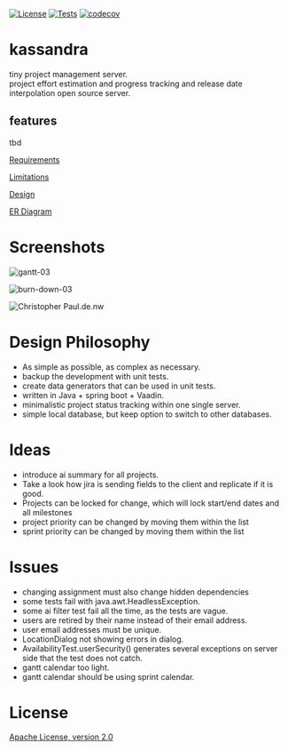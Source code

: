 [![License](https://img.shields.io/github/license/kunterbunt2/project-hub)](https://github.com/kunterbunt2/project-hub/blob/main/LICENSE)
[![Tests](https://img.shields.io/github/actions/workflow/status/kunterbunt2/project-hub/maven-build.yml?label=tests)](https://github.com/kunterbunt2/project-hub/actions/workflows/maven-build.yml)
[![codecov](https://codecov.io/github/kunterbunt2/project-hub/branch/main/graph/badge.svg)](https://codecov.io/github/kunterbunt2/project-hub)

# kassandra

tiny project management server.<br>
project effort estimation and progress tracking and release date interpolation open source server.

## features

tbd

[Requirements](https://github.com/kunterbunt2/project-hub/wiki/Requirements)

[Limitations](https://github.com/kunterbunt2/project-hub/wiki/Limitations)

[Design](https://github.com/kunterbunt2/project-hub/wiki/Design)

[ER Diagram](https://github.com/kunterbunt2/project-hub/wiki/ER-Diagram)

# Screenshots

![gantt-03](https://raw.githubusercontent.com/wiki/kunterbunt2/project-hub/gantt/gantt_03-3-gant-chart.svg)

![burn-down-03](https://raw.githubusercontent.com/wiki/kunterbunt2/project-hub/burn-down/gantt_03-3-burn-down.svg)

![Christopher Paul.de.nw](https://raw.githubusercontent.com/wiki/kunterbunt2/project-hub/calendar/Christopher%20Paul.de.nw.svg)

# Design Philosophy

- As simple as possible, as complex as necessary.
- backup the development with unit tests.
- create data generators that can be used in unit tests.
- written in Java + spring boot + Vaadin.
- minimalistic project status tracking within one single server.
- simple local database, but keep option to switch to other databases.

# Ideas

- introduce ai summary for all projects.
- Take a look how jira is sending fields to the client and replicate if it is good.
- Projects can be locked for change, which will lock start/end dates and all milestones
- project priority can be changed by moving them within the list
- sprint priority can be changed by moving them within the list

# Issues

- changing assignment must also change hidden dependencies
- some tests fail with java.awt.HeadlessException.
- some ai filter test fail all the time, as the tests are vague.
- users are retired by their name instead of their email address.
- user email addresses must be unique.
- LocationDialog not showing errors in dialog.
- AvailabilityTest.userSecurity() generates several exceptions on server side that the test does not catch.
- gantt calendar too light.
- gantt calendar should be using sprint calendar.

# License

[Apache License, version 2.0](https://github.com/kunterbunt2/project-hub/blob/main/LICENSE)
